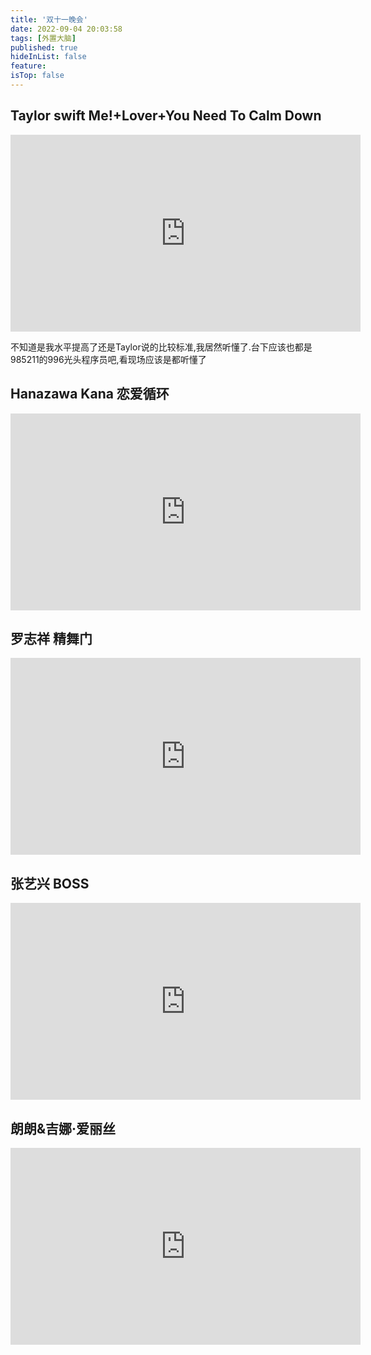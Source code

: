 ```yaml
---
title: '双十一晚会'
date: 2022-09-04 20:03:58
tags: [外置大脑]
published: true
hideInList: false
feature: 
isTop: false
---
```

## Taylor swift Me!+Lover+You Need To Calm Down

<iframe width="560" height="315" src="https://www.youtube.com/embed/eiCIUzUUcHQ" frameborder="0" allow="accelerometer; autoplay; encrypted-media; gyroscope; picture-in-picture" allowfullscreen></iframe>

不知道是我水平提高了还是Taylor说的比较标准,我居然听懂了.台下应该也都是985211的996光头程序员吧,看现场应该是都听懂了

## Hanazawa Kana 恋爱循环

<iframe width="560" height="315" src="https://www.youtube.com/embed/vBp1EdNriMo" frameborder="0" allow="accelerometer; autoplay; encrypted-media; gyroscope; picture-in-picture" allowfullscreen></iframe>

## 罗志祥 精舞门

<iframe width="560" height="315" src="https://www.youtube.com/embed/8v4kWYmAs0Q" frameborder="0" allow="accelerometer; autoplay; encrypted-media; gyroscope; picture-in-picture" allowfullscreen></iframe>

## 张艺兴 BOSS

<iframe width="560" height="315" src="https://www.youtube.com/embed/lTEUpe03ehQ" frameborder="0" allow="accelerometer; autoplay; encrypted-media; gyroscope; picture-in-picture" allowfullscreen></iframe>

## 朗朗&吉娜·爱丽丝

<iframe width="560" height="315" src="https://www.youtube.com/embed/BLY0AaDZYYE" frameborder="0" allow="accelerometer; autoplay; encrypted-media; gyroscope; picture-in-picture" allowfullscreen></iframe>
